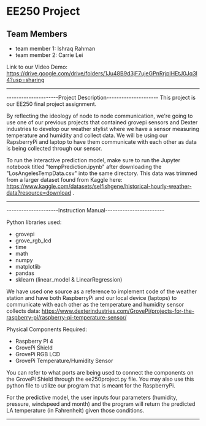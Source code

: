 # EE250 Project

## Team Members
- team member 1: Ishraq Rahman
- team member 2: Carrie Lei

Link to our Video Demo: 
https://drive.google.com/drive/folders/1Ju48B9d3jF7ujeGPnRrjpIHEtJ0Jq3l4?usp=sharing

-------------------------------------------------------------

---------------------Project Description---------------------
This project is our EE250 final project assignment.

By reflecting the ideology of node to node communication, we're going to use
one of our previous projects that contained grovepi sensors and Dexter industries
to develop our weather stylist where we have a sensor measuring temperature and humidity
and collect data. We will be using our RapsberryPi and laptop to have them communicate 
with each other as data is being collected through our sensor.

To run the interactive prediction model, make sure to run the Jupyter notebook titled "tempPrediction.ipynb"
after downloading the "LosAngelesTempData.csv" into the same directory. This data was trimmed from 
a larger dataset found from Kaggle here:
https://www.kaggle.com/datasets/selfishgene/historical-hourly-weather-data?resource=download .

---------------------------------------------------------------

---------------------Instruction Manual------------------------

Python libraries used:
- grovepi 
- grove_rgb_lcd 
- time 
- math 
- numpy
- matplotlib
- pandas
- sklearn (linear_model & LinearRegression)

We have used one source as a reference to implement code of the weather 
station and have both RaspberryPi and our local device (laptops) to 
communicate with each other as the temperature and humidity sensor 
collects data: https://www.dexterindustries.com/GrovePi/projects-for-the-raspberry-pi/raspberry-pi-temperature-sensor/

Physical Components Required:
- Raspberry PI 4
- GrovePi Shield
- GrovePi RGB LCD
- GrovePi Temperature/Humidity Sensor

You can refer to what ports are being used to connect the components 
on the GrovePi Shield through the ee250project.py file. You may also
use this python file to utilize our program that is meant for the 
RaspberryPi. 

For the predictive model, the user inputs four parameters (humidity, pressure, windspeed and month) 
and the program will return the predicted LA temperature (in Fahrenheit) given those conditions.

---------------------------------------------------------------
